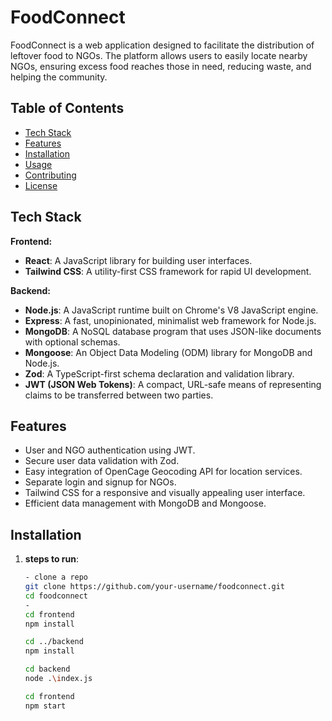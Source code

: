 # FoodConnect

FoodConnect is a web application designed to facilitate the distribution of leftover food to NGOs. The platform allows users to easily locate nearby NGOs, ensuring excess food reaches those in need, reducing waste, and helping the community.

## Table of Contents

- [Tech Stack](#tech-stack)
- [Features](#features)
- [Installation](#installation)
- [Usage](#usage)
- [Contributing](#contributing)
- [License](#license)

## Tech Stack

**Frontend:**
- **React**: A JavaScript library for building user interfaces.
- **Tailwind CSS**: A utility-first CSS framework for rapid UI development.

**Backend:**
- **Node.js**: A JavaScript runtime built on Chrome's V8 JavaScript engine.
- **Express**: A fast, unopinionated, minimalist web framework for Node.js.
- **MongoDB**: A NoSQL database program that uses JSON-like documents with optional schemas.
- **Mongoose**: An Object Data Modeling (ODM) library for MongoDB and Node.js.
- **Zod**: A TypeScript-first schema declaration and validation library.
- **JWT (JSON Web Tokens)**: A compact, URL-safe means of representing claims to be transferred between two parties.

## Features

- User and NGO authentication using JWT.
- Secure user data validation with Zod.
- Easy integration of OpenCage Geocoding API for location services.
- Separate login and signup for NGOs.
- Tailwind CSS for a responsive and visually appealing user interface.
- Efficient data management with MongoDB and Mongoose.

## Installation

1. **steps to run**:

   ```sh
   - clone a repo
   git clone https://github.com/your-username/foodconnect.git
   cd foodconnect 
   - 
   cd frontend
   npm install

   cd ../backend
   npm install
   
   cd backend
   node .\index.js
   
   cd frontend
   npm start


